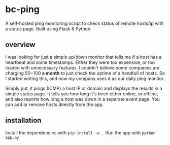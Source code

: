 # bc-ping
A self-hosted ping monitoring script to check status of remote hosts/ip with a status page. Built using Flask & Python

## overview
I was looking for just a simple up/down monitor that tells me if a host has a heartbeat and some timestamps. Either they were too expensive, or too loaded with unnecessary features. I couldn't believe some companies are charging $50-$100 **a month** to just check the uptime of a handfull of hosts. So I started writing this, and now my company uses it as our daily ping monitor.

Simply put, it pings (ICMP) a host IP or domain and displays the results in a simple status page. It tells you how long it's been either online, or offline, and also reports how long a host was down in a separate event page. You can add or remove hosts directly from the app.

## installation
Install the dependencies with `pip install -e .`
Run the app with `python app.py`